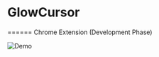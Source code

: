 # GlowCursor
======
Chrome Extension (Development Phase)

![Demo](https://s2.postimg.org/40x5fej55/demo_3.gif)
